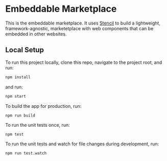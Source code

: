 # Embeddable Marketplace

This is the embeddable marketplace. It uses [Stencil](https://stenciljs.com/) to build a lightweight, framework-agnostic, marketetplace with web components that can be embedded in other websites.

## Local Setup

To run this project locally, clone this repo, navigate to the project root, and run:

```bash
npm install
```

and run:

```bash
npm start
```

To build the app for production, run:

```bash
npm run build
```

To run the unit tests once, run:

```
npm test
```

To run the unit tests and watch for file changes during development, run:

```
npm run test.watch
```
